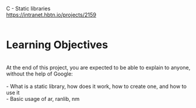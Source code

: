 C - Static libraries<br>
https://intranet.hbtn.io/projects/2159<br>
<br>
# Learning Objectives<br>
<br>
At the end of this project, you are expected to be able to explain to anyone, without the help of Google:<br>
<br>
- What is a static library, how does it work, how to create one, and how to use it<br>
- Basic usage of ar, ranlib, nm<br>
<br>
